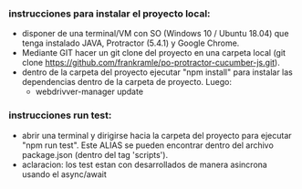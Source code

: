 ### instrucciones para instalar el proyecto local:

- disponer de una terminal/VM con SO (Windows 10 / Ubuntu 18.04) que tenga instalado JAVA, Protractor (5.4.1) y Google Chrome.
- Mediante GIT hacer un git clone del proyecto en una carpeta local (git clone https://github.com/frankramle/po-protractor-cucumber-js.git).
- dentro de la carpeta del proyecto ejecutar "npm install" para instalar las dependencias dentro de la carpeta de proyecto. Luego:
    - webdrivver-manager update 

### instrucciones run test:

- abrir una terminal y dirigirse hacia la carpeta del proyecto para ejecutar "npm run test". Este ALIAS se pueden encontrar dentro del archivo package.json (dentro del tag 'scripts').
- aclaracion: los test estan con desarrollados de manera asincrona usando el async/await
